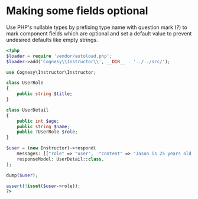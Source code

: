 # Making some fields optional

Use PHP's nullable types by prefixing type name with question mark (?) to mark
component fields which are optional and set a default value to prevent undesired
defaults like empty strings.

```php
<?php
$loader = require 'vendor/autoload.php';
$loader->add('Cognesy\\Instructor\\', __DIR__ . '../../src/');

use Cognesy\Instructor\Instructor;

class UserRole
{
    public string $title;
}

class UserDetail
{
    public int $age;
    public string $name;
    public ?UserRole $role;
}

$user = (new Instructor)->respond(
    messages: [["role" => "user",  "content" => "Jason is 25 years old."]],
    responseModel: UserDetail::class,
);

dump($user);

assert(!isset($user->role));
?>
```
